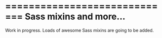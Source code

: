 =============================
Sass mixins and more...
=============================

Work in progress. Loads of awesome Sass mixins are going to be added.

